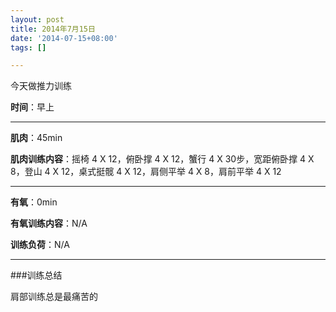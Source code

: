 ```yaml
---
layout: post
title: 2014年7月15日
date: '2014-07-15+08:00'
tags: [] 

---
```

今天做推力训练

**时间**：早上

---

**肌肉**：45min

**肌肉训练内容**：摇椅 4 X 12，俯卧撑 4 X 12，蟹行 4 X 30步，宽距俯卧撑 4 X 8，登山 4 X 12，桌式挺髋 4 X 12，肩侧平举 4 X 8，肩前平举 4 X 12

---

**有氧**：0min

**有氧训练内容**：N/A

**训练负荷**：N/A

---

###训练总结

肩部训练总是最痛苦的


